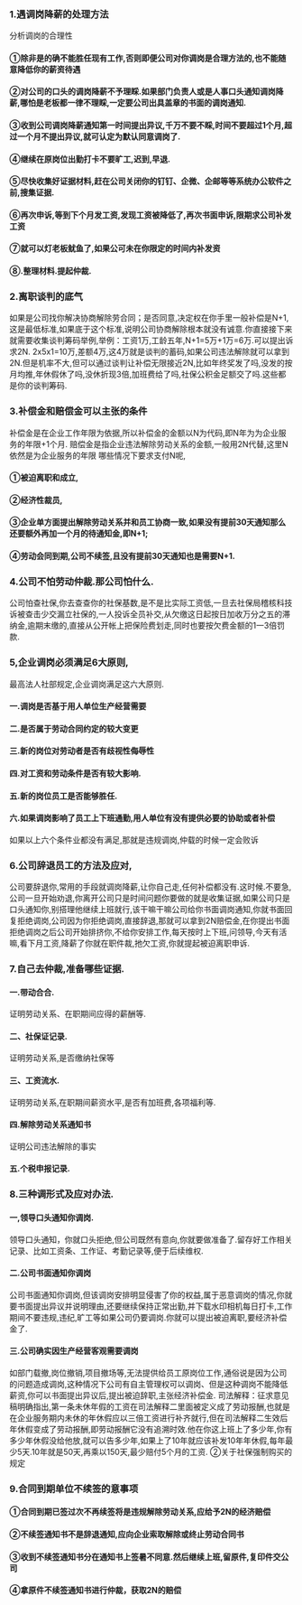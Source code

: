 ### 1.遇调岗降薪的处理方法

分析调岗的合理性
#### ①除非是的确不能胜任现有工作,否则即便公司对你调岗是合理方法的,也不能随意降低你的薪资待遇
#### ②对公司的口头的调岗降薪不予理睬.如果部门负责人或是人事口头通知调岗降薪,哪怕是老板都一律不理睬,一定要公司出具盖章的书面的调岗通知.
#### ③收到公司调岗降薪通知第一时间提出异议,千万不要不睬,时间不要超过1个月,超过一个月不提出异议,就可认定为默认同意调岗了.
#### ④继续在原岗位出勤打卡不要旷工,迟到,早退.
#### ⑤尽快收集好证据材料,赶在公司关闭你的钉钉、企微、企邮等等系统办公软件之前,搜集证据.
#### ⑥再次申诉,等到下个月发工资,发现工资被降低了,再次书面申诉,限期求公司补发工资
#### ⑦就可以灯老板鱿鱼了,如果公可未在你限定的时间内补发资
#### ⑧.整理材料.提起仲裁.

### 2.离职谈判的底气

如果是公司找你解决协商解除劳合同；是否同意,决定权在你手里一般补偿是N+1,这是最低标准,如果底于这个标准,说明公司协商解除根本就没有诚意.你直接接下来就需要收集谈判筹码举例,举例：工资1万,工龄五年,N+1=5万+1万=6万.可以提出诉求2N. 2x5x1=10万,差额4万,这4万就是谈判的蓄码,如果公司违法解除就可以拿到2N.但是机率不大,但可以通过谈判让补偿无限接近2N,比如年终奖发了吗,没发的按月均推,年休假休了吗,没休折现3倍,加班费给了吗,社保公积金足额交了吗.这些都是你的谈判筹码.

### 3.补偿金和赔偿金可以主张的条件
补偿金是在企业工作年限为依据,所以补偿金的金额以N为代码,即N年为为企业服务的年限+1个月.
赔偿金是指企业违法解除劳动关系的金额,一般用2N代替,这里N依然是为企业服务的年限
哪些情况下要求支付N呢,
#### ①被迫离职和成立,
#### ②经济性裁员,
#### ③企业单方面提出解除劳动关系并和员工协商一致,如果没有提前30天通知那么还要额外再加一个月的待通知金,即N+1;
#### ④劳动会同到期,公司不续签,且没有提前30天通知也是需要N+1.
### 4.公司不怕劳动仲裁.那公司怕什么.
公司怕查社保,你去查查你的社保基数,是不是比实际工资低,一旦去社保局稽核科技诉被查击少交漏立社保的,一人投诉全员补交,从欠缴这日起按日加收万分之五的滞纳金,逾期末缴的,直接从公开帐上把保险费划走,同时也要按欠费金额的1一3倍罚款.
### 5,企业调岗必须满足6大原则,
最高法人社部规定,企业调岗满足这六大原则.
#### 一.调岗是否基于用人单位生产经营需要
#### 二.是否属于劳动合同约定的较大变更
#### 三.新的岗位对劳动者是否有歧视性侮辱性
#### 四.对工资和劳动条件是否有较大影响.
#### 五.新的岗位员工是否能够胜任.
#### 六.如果调岗影响了员工上下班通勤,用人单位有没有提供必要的协助或者补偿

如果以上六个条件业都没有满足,那就是违规调岗,仲载的时候一定会败诉

### 6.公司辞退员工的方法及应对,
公司要辞退你,常用的手段就调岗降薪,让你自己走,任何补偿都没有.这时候.不要急,公司一旦开始劝退,你离开公司只是时间问题你要做的就是收集证据,如果公司只是口头通知你,别搭理他继续上班就行,该干嘛干嘛公司给你书面调岗通知,你就书面回复拒绝调岗,公司因为你拒绝调岗,直接辞退,那就可以拿到2N赔偿金,在你提出书面拒绝调岗之后公司开始排挤你,不给你安排工作,每天按时上下班,问领导,今天有活嘛,看下月工资,降薪了你就在职件裁,扡欠工资,你就提起被迫离职申诉.
### 7.自己去仲裁,准备哪些证据.
#### 一.带动合合.
证明劳动关系、在职期间应得的薪酬等.
#### 二、社保证记录.
证明劳动关系,是否缴纳社保等
#### 三、工资流水.
证明劳动关系,在职期间薪资水平,是否有加班费,各项福利等.
#### 四.解除劳动关系通知书
证明公司违法解除的事实
#### 五.个税申报记录.
### 8.三种调形式及应对办法.
#### 一,领导口头通知你调岗.
领导口头通知，你就口头拒绝,但公司既然有意向,你就要做准备了.留存好工作相关记录、比如工资条、工作证、考勤记录等,便于后续维权.

#### 二.公司书面通知你调岗
公司书面通知你调岗,但该调岗安排明显侵害了你的权益,属于恶意调岗的情况,你就要书面提出异议并说明理由,还要继续保持正常出勤,并下载水印相机每日打卡,工作期间不要违规,违纪,旷工等如果公司仍要调岗.你就可以提出被迫离职,要经济补偿金了.
#### 三.公司确实因生产经营客观需要调岗
如部门载撤,岗位撤销,项目撤场等,无法提供给员工原岗位工作,通俗说是因为公司的问题造成调岗,这种情况下公司有自主管理权可以调岗、但是这种调岗不能降低薪资,你可以书面提出异议后,提出被迫辞职,主张经济补偿金.
司法解释：征求意见稿明确指出,第一条未休年假的工资在司法解释二里面被定义成了劳动报酬,也就是在企业服务期内未休的年休假应以三倍工资进行补齐就行,但在司法解释二生效后年休假变成了劳动报酬,即劳动报酬它没有追溯时效.他在你这上班上了多少年,你有多少年休假没给他放,就可以告多少年,如果上了10年就应该补发10年年休假,每年最少5天.10年就是50天,再乘以150天,最少赔付5个月的工资.
②关于社保强制购买的规定
### 9.合同到期单位不续签的意事项
#### ①合同到期已签过次不再续签将是违规解除劳动关系,应给予2N的经济赔偿
#### ②不续签通知书不是辞退通知,应向企业索取解除或终止劳动合同书
#### ③收到不续签通知书分在通知书上签暑不同意.然后继续上班,留原件,复印件交公司
#### ④拿原件不续签通知书进行仲裁，获取2N的赔偿

